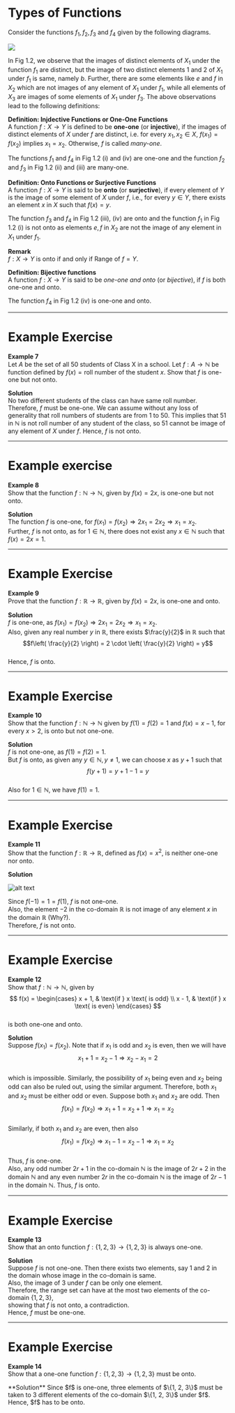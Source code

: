 <page> 

# Types of Functions

Consider the functions $f_1, f_2, f_3$ and $f_4$ given by the following diagrams.

![](image.png)

In Fig 1.2, we observe that the images of distinct elements of $X_1$ under the function $f_1$ are distinct, but the image of two distinct elements 1 and 2 of $X_1$ under $f_1$ is same, namely $b$. Further, there are some elements like $e$ and $f$ in $X_2$ which are not images of any element of $X_1$ under $f_1$, while all elements of $X_3$ are images of some elements of $X_1$ under $f_3$. The above observations lead to the following definitions:

**Definition: Injdective Functions or One-One Functions**  
A function $f : X \to Y$ is defined to be **one-one** (or **injective**), if the images of distinct elements of $X$ under $f$ are distinct, i.e. for every $x_1, x_2 \in X$, $f(x_1) = f(x_2)$ implies $x_1 = x_2$. Otherwise, $f$ is called *many-one*.

The functions $f_1$ and $f_4$ in Fig 1.2 (i) and (iv) are one-one and the function $f_2$ and $f_3$ in Fig 1.2 (ii) and (iii) are many-one.

**Definition: Onto Functions or Surjective Functions**  
A function $f : X \to Y$ is said to be **onto** (or **surjective**), if every element of $Y$ is the image of some element of $X$ under $f$, i.e., for every $y \in Y$, there exists an element $x$ in $X$ such that $f(x) = y$.

The function $f_3$ and $f_4$ in Fig 1.2 (iii), (iv) are onto and the function $f_1$ in Fig 1.2 (i) is not onto as elements $e, f$ in $X_2$ are not the image of any element in $X_1$ under $f_1$.

**Remark**  
$f : X \to Y$ is onto if and only if $\text{Range of } f = Y$.

**Definition: Bijective functions**  
A function $f : X \to Y$ is said to be *one-one and onto* (or *bijective*), if $f$ is both one-one and onto.

The function $f_4$ in Fig 1.2 (iv) is one-one and onto.

</page>

----

<page>

# Example Exercise

**Example 7**  
Let $A$ be the set of all 50 students of Class X in a school. Let $f : A \to \mathbb{N}$ be function defined by $f(x) = \text{roll number of the student } x$. Show that $f$ is one-one but not onto.

<ans>

**Solution**  
No two different students of the class can have same roll number. Therefore, $f$ must be one-one. We can assume without any loss of generality that roll numbers of students are from 1 to 50. This implies that 51 in $\mathbb{N}$ is not roll number of any student of the class, so 51 cannot be image of any element of $X$ under $f$. Hence, $f$ is not onto.

</ans>

</page>

----

<page>

# Example exercise

**Example 8**  
Show that the function $f : \mathbb{N} \to \mathbb{N}$, given by $f(x) = 2x$, is one-one but not onto.

<ans>

**Solution**  
The function $f$ is one-one, for $f(x_1) = f(x_2) \Rightarrow 2x_1 = 2x_2 \Rightarrow x_1 = x_2$.  
Further, $f$ is not onto, as for $1 \in \mathbb{N}$, there does not exist any $x \in \mathbb{N}$ such that $f(x) = 2x = 1$.

</ans>


</page>

----

<page>

# Example Exercise

**Example 9**  
Prove that the function $f : \mathbb{R} \to \mathbb{R}$, given by $f(x) = 2x$, is one-one and onto.

<ans> 

**Solution**  
$f$ is one-one, as $f(x_1) = f(x_2) \Rightarrow 2x_1 = 2x_2 \Rightarrow x_1 = x_2$.  
Also, given any real number $y$ in $\mathbb{R}$, there exists $\frac{y}{2}$ in $\mathbb{R}$ such that  
$$f\left( \frac{y}{2} \right) = 2 \cdot \left( \frac{y}{2} \right) = y$$  
Hence, $f$ is onto.

</ans>


</page>

----

<page>

# Example Exercise

**Example 10**  
Show that the function $f : \mathbb{N} \to \mathbb{N}$ given by $f(1) = f(2) = 1$ and $f(x) = x - 1$, for every $x > 2$, is onto but not one-one.

<ans>

**Solution**  
$f$ is not one-one, as $f(1) = f(2) = 1$.  
But $f$ is onto, as given any $y \in \mathbb{N}, y \ne 1$, we can choose $x$ as $y + 1$ such that  
$$f(y + 1) = y + 1 - 1 = y$$  
Also for $1 \in \mathbb{N}$, we have $f(1) = 1$.

</ans>

</page>

----

<page>

# Example Exercise


**Example 11**  
Show that the function $f : \mathbb{R} \to \mathbb{R}$, defined as $f(x) = x^2$, is neither one-one nor onto.

<ans>

**Solution**  

![alt text](image-1.png)

Since $f(-1) = 1 = f(1)$, $f$ is not one-one.  
Also, the element $-2$ in the co-domain $\mathbb{R}$ is not image of any element $x$ in the domain $\mathbb{R}$ (Why?).  
Therefore, $f$ is not onto.
</ans>

</page>

----

<page>

# Example Exercise

**Example 12**  
Show that $f : \mathbb{N} \to \mathbb{N}$, given by  
$$
f(x) =
\begin{cases}
x + 1, & \text{if } x \text{ is odd} \\
x - 1, & \text{if } x \text{ is even}
\end{cases}
$$  
is both one-one and onto.

<ans>

**Solution**  
Suppose $f(x_1) = f(x_2)$. Note that if $x_1$ is odd and $x_2$ is even, then we will have  
$$x_1 + 1 = x_2 - 1 \Rightarrow x_2 - x_1 = 2$$  
which is impossible. Similarly, the possibility of $x_1$ being even and $x_2$ being odd can also be ruled out, using the similar argument. Therefore, both $x_1$ and $x_2$ must be either odd or even. Suppose both $x_1$ and $x_2$ are odd. Then  
$$f(x_1) = f(x_2) \Rightarrow x_1 + 1 = x_2 + 1 \Rightarrow x_1 = x_2$$  
Similarly, if both $x_1$ and $x_2$ are even, then also  
$$f(x_1) = f(x_2) \Rightarrow x_1 - 1 = x_2 - 1 \Rightarrow x_1 = x_2$$  
Thus, $f$ is one-one.  
Also, any odd number $2r + 1$ in the co-domain $\mathbb{N}$ is the image of $2r + 2$ in the domain $\mathbb{N}$ and any even number $2r$ in the co-domain $\mathbb{N}$ is the image of $2r - 1$ in the domain $\mathbb{N}$. Thus, $f$ is onto.

</ans>

</page>

----

<page>

# Example Exercise 

**Example 13**  
Show that an onto function $f : \{1, 2, 3\} \to \{1, 2, 3\}$ is always one-one.

<ans>

**Solution**  
Suppose $f$ is not one-one. Then there exists two elements, say 1 and 2 in the domain whose image in the co-domain is same.  
Also, the image of 3 under $f$ can be only one element.  
Therefore, the range set can have at the most two elements of the co-domain $\{1, 2, 3\}$,  
showing that $f$ is not onto, a contradiction.  
Hence, $f$ must be one-one.

</ans>

</page>

---

<page>

# Example Exercise

**Example 14**  
Show that a one-one function $f : \{1, 2, 3\} \to \{1, 2, 3\}$ must be onto.

<ans>
**Solution**  
Since $f$ is one-one, three elements of $\{1, 2, 3\}$ must be taken to 3 different elements of the co-domain $\{1, 2, 3\}$ under $f$.  
Hence, $f$ has to be onto.

</ans>

</page>
